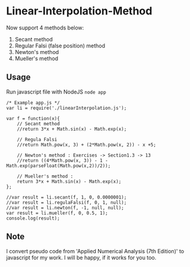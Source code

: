 # Linear-Interpolation-Method

Now support 4 methods below:

1. Secant method
2. Regular Falsi (false position) method
3. Newton's method
4. Mueller's method

## Usage

Run javascript file with NodeJS `node app`

```
/* Example app.js */ 
var li = require('./linearInterpolation.js');

var f = function(x){
	// Secant method
	//return 3*x + Math.sin(x) - Math.exp(x);
	
	// Regula Falsi
	//return Math.pow(x, 3) + (2*Math.pow(x, 2)) - x +5;

	// Newton's method : Exercises -> Section1.3 -> 13
	//return ((4*Math.pow(x, 3)) - 1 - Math.exp(parseFloat(Math.pow(x,2))/2));

	// Mueller's method : 
	return 3*x + Math.sin(x) - Math.exp(x);
};

//var result = li.secant(f, 1, 0, 0.0000001);
//var result = li.regulaFalsi(f, 0, 1, null);
//var result = li.newton(f, -1, null, null);
var result = li.mueller(f, 0, 0.5, 1);
console.log(result);
```

## Note

I convert pseudo code from 'Applied Numerical Analysis (7th Edition)' to javascript for my work. I will be happy, if it works for you too.

